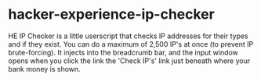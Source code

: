# hacker-experience-ip-checker
HE IP Checker is a little userscript that checks IP addresses for their types and if they exist. You can do a maximum of 2,500 IP's at once (to prevent IP brute-forcing). It injects into the breadcrumb bar, and the input window opens when you click the link the 'Check IP's' link just beneath where your bank money is shown.
